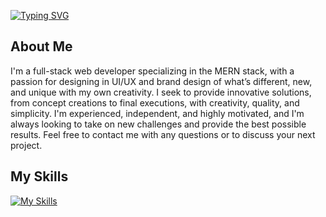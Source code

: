  [![Typing SVG](https://readme-typing-svg.demolab.com/?lines=Full+Stack+Developer;MERN+Stack)](https://git.io/typing-svg) 

 ## About Me
I'm a full-stack web developer specializing in the MERN stack, with a passion for designing in UI/UX and brand design of what’s different, new, and unique with my own creativity. I seek to provide innovative solutions, from concept creations to final executions, with creativity, quality, and simplicity. I'm experienced, independent, and highly motivated, and I'm always looking to take on new challenges and provide the best possible results.
Feel free to contact me with any questions or to discuss your next project. 

 ## My Skills
[![My Skills](https://skillicons.dev/icons?i=c,react,css,electron,express,figma,firebase,git,github,html,ai,java,js,jquery,mongodb,mysql,nextjs,nodejs,ps,postman,py,redux,tailwind,ts,vite,vscode&perline=13)](https://skillicons.dev)

<!--
**abdelkrimdjerrah/abdelkrimdjerrah** is a ✨ _special_ ✨ repository because its `README.md` (this file) appears on your GitHub profile.

Here are some ideas to get you started:

- 🔭 I’m currently working on ...
- 🌱 I’m currently learning ...
- 👯 I’m looking to collaborate on ...
- 🤔 I’m looking for help with ...
- 💬 Ask me about ...
- 📫 How to reach me: ...
- 😄 Pronouns: ...
- ⚡ Fun fact: ...
-->
